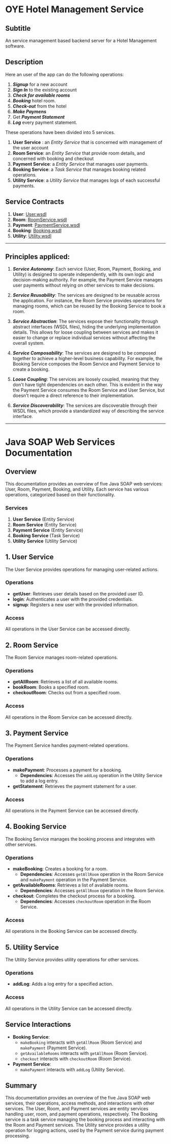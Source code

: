 # OYE Hotel Management Service

## Subtitle
An service management based backend server for a Hotel Management software. 

## Description
Here an user of the app can do the following operations:
1. ***Signup*** for a new account
2. ***Sign In*** to the existing account
3. ***Check for available rooms*** 
4. ***Booking*** hotel room.
5. ***Check-out*** from the hotel
6. ***Make Paymens***
7. Get ***Payment Statement***
8. ***Log*** every payment statement.


These operations have been divided into 5 services.
1. **User Service** : an *Entity Service* that is concerned with management of the user account
2. **Room Service**: an *Entity Service* that provide room details, and concerned with booking and checkout
3. **Payment Service**: a *Entity Service* that manages user payments.
4. **Booking Service**: a *Task Service* that manages booking related operations.
5. **Utility Service**: a *Utility Service* that manages logs of each successful payments.

## Service Contracts
1. **User**: [User.wsdl](http://localhost:8081/wsdlfirst/user.wsdl)
2. **Room**: [RoomService.wsdl](http://localhost:8082/wsdlfirst/roomservice.wsdl)
3. **Payment**: [PaymentService.wsdl](http://localhost:8084/wsdlfirst/paymentservice.wsdl)
4. **Booking**: [Booking.wsdl](http://localhost:8083/wsdlfirst/booking.wsdl)
5. **Utility**: [Utility.wsdl](http://localhost:8085/wsdlfirst/utility.wsdl)

------------------------------------------------------------------------------------------
## Principles appliced: 
1. ***Service Autonomy***:
Each service (User, Room, Payment, Booking, and Utility) is designed to operate independently, with its own logic and decision-making authority. For example, the Payment Service manages user payments without relying on other services to make decisions.

2. ***Service Reusability***:
The services are designed to be reusable across the application. For instance, the Room Service provides operations for managing rooms, which can be reused by the Booking Service to book a room.

3. ***Service Abstraction***:
The services expose their functionality through abstract interfaces (WSDL files), hiding the underlying implementation details. This allows for loose coupling between services and makes it easier to change or replace individual services without affecting the overall system.

4. ***Service Composability***:
The services are designed to be composed together to achieve a higher-level business capability. For example, the Booking Service composes the Room Service and Payment Service to create a booking.

5. ***Loose Coupling***:
The services are loosely coupled, meaning that they don't have tight dependencies on each other. This is evident in the way the Payment Service consumes the Room Service and User Service, but doesn't require a direct reference to their implementation.

6. ***Service Discoverability***:
The services are discoverable through their WSDL files, which provide a standardized way of describing the service interface.


-------------------------------------------------------------------------------------------
# Java SOAP Web Services Documentation

## Overview
This documentation provides an overview of five Java SOAP web services: User, Room, Payment, Booking, and Utility. Each service has various operations, categorized based on their functionality. 

### Services
1. **User Service** (Entity Service)
2. **Room Service** (Entity Service)
3. **Payment Service** (Entity Service)
4. **Booking Service** (Task Service)
5. **Utility Service** (Utility Service)

## 1. User Service
The User Service provides operations for managing user-related actions. 

### Operations
- **getUser**: Retrieves user details based on the provided user ID.
- **login**: Authenticates a user with the provided credentials.
- **signup**: Registers a new user with the provided information.

### Access
All operations in the User Service can be accessed directly.

## 2. Room Service
The Room Service manages room-related operations.

### Operations
- **getAllRoom**: Retrieves a list of all available rooms.
- **bookRoom**: Books a specified room.
- **checkoutRoom**: Checks out from a specified room.

### Access
All operations in the Room Service can be accessed directly.

## 3. Payment Service
The Payment Service handles payment-related operations.

### Operations
- **makePayment**: Processes a payment for a booking.
  - **Dependencies**: Accesses the `addLog` operation in the Utility Service to add a log entry.
- **getStatement**: Retrieves the payment statement for a user.

### Access
All operations in the Payment Service can be accessed directly.

## 4. Booking Service
The Booking Service manages the booking process and integrates with other services.

### Operations
- **makeBooking**: Creates a booking for a room.
  - **Dependencies**: Accesses `getAllRoom` operation in the Room Service and `makePayment` operation in the Payment Service.
- **getAvailableRooms**: Retrieves a list of available rooms.
  - **Dependencies**: Accesses `getAllRoom` operation in the Room Service.
- **checkout**: Completes the checkout process for a booking.
  - **Dependencies**: Accesses `checkoutRoom` operation in the Room Service.

### Access
All operations in the Booking Service can be accessed directly.

## 5. Utility Service
The Utility Service provides utility operations for other services.

### Operations
- **addLog**: Adds a log entry for a specified action.

### Access
All operations in the Utility Service can be accessed directly.

## Service Interactions
- **Booking Service**:
  - `makeBooking` interacts with `getAllRoom` (Room Service) and `makePayment` (Payment Service).
  - `getAvailableRooms` interacts with `getAllRoom` (Room Service).
  - `checkout` interacts with `checkoutRoom` (Room Service).
- **Payment Service**:
  - `makePayment` interacts with `addLog` (Utility Service).

## Summary
This documentation provides an overview of the five Java SOAP web services, their operations, access methods, and interactions with other services. The User, Room, and Payment services are entity services handling user, room, and payment operations, respectively. The Booking service is a task service managing the booking process and interacting with the Room and Payment services. The Utility service provides a utility operation for logging actions, used by the Payment service during payment processing.
